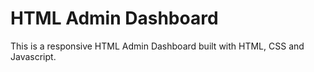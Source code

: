 # HTML Admin Dashboard
This is a responsive HTML Admin Dashboard built with HTML, CSS and Javascript. 

